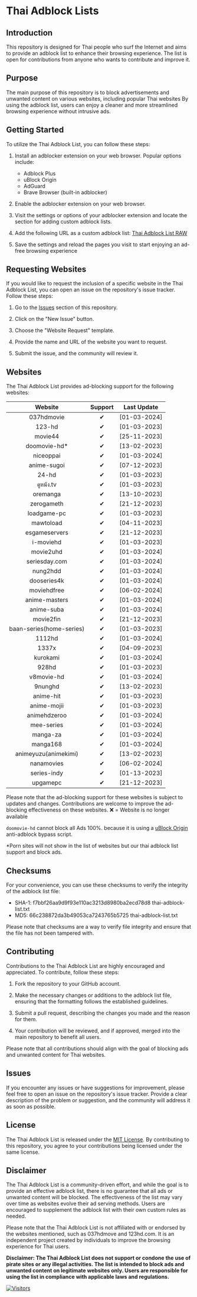 # Thai Adblock Lists

## Introduction

This repository is designed for Thai people who surf the Internet and aims to provide an adblock list to enhance their browsing experience. The list is open for contributions from anyone who wants to contribute and improve it.

## Purpose

The main purpose of this repository is to block advertisements and unwanted content on various websites, including popular Thai websites By using the adblock list, users can enjoy a cleaner and more streamlined browsing experience without intrusive ads.

## Getting Started

To utilize the Thai Adblock List, you can follow these steps:

1. Install an adblocker extension on your web browser. Popular options include:

   - Adblock Plus
   - uBlock Origin
   - AdGuard
   - Brave Browser (built-in adblocker)

2. Enable the adblocker extension on your web browser.
3. Visit the settings or options of your adblocker extension and locate the section for adding custom adblock lists.
4. Add the following URL as a custom adblock list: [Thai Adblock List RAW](https://raw.githubusercontent.com/PhyschicWinter9/thai-adblock-list/main/thai-adblock-list.txt)
5. Save the settings and reload the pages you visit to start enjoying an ad-free browsing experience

## Requesting Websites

If you would like to request the inclusion of a specific website in the Thai Adblock List, you can open an issue on the repository's issue tracker. Follow these steps:

1. Go to the [Issues](https://github.com/PhyschicWinter9/thai-adblock-list/issues) section of this repository.

2. Click on the "New Issue" button.

3. Choose the "Website Request" template.

4. Provide the name and URL of the website you want to request.

5. Submit the issue, and the community will review it.

## Websites

The Thai Adblock List provides ad-blocking support for the following websites:

|         Website          | Support  | Last Update  |
| :----------------------: | :------: | :----------: |
|        037hdmovie        | &#10004; | [01-03-2024] |
|          123-hd          | &#10004; | [01-03-2023] |
|         movie44          | &#10004; | [25-11-2023] |
|      doomovie-hd\*       | &#10004; | [13-02-2023] |
|        niceoppai         | &#10004; | [01-03-2024] |
|       anime-sugoi        | &#10004; | [07-12-2023] |
|          24-hd           | &#10004; | [01-03-2023] |
|        ดูหนัง.tv         | &#10004; | [01-03-2023] |
|         oremanga         | &#10004; | [13-10-2023] |
|        zerogameth        | &#10004; | [21-12-2023] |
|       loadgame-pc        | &#10004; | [01-03-2023] |
|        mawtoload         | &#10004; | [04-11-2023] |
|      esgameservers       | &#10004; | [21-12-2023] |
|        i-moviehd         | &#10004; | [01-03-2023] |
|        movie2uhd         | &#10004; | [01-03-2024] |
|      seriesday.com       | &#10004; | [01-03-2024] |
|         nung2hdd         | &#10004; | [01-03-2024] |
|       dooseries4k        | &#10004; | [01-03-2024] |
|       moviehdfree        | &#10004; | [06-02-2024] |
|      anime-masters       | &#10004; | [01-03-2024] |
|        anime-suba        | &#10004; | [01-03-2024] |
|        movie2fin         | &#10004; | [21-12-2023] |
| baan-series(home-series) | &#10004; | [01-03-2023] |
|          1112hd          | &#10004; | [01-03-2024] |
|          1337x           | &#10004; | [04-09-2023] |
|         kurokami         | &#10004; | [01-03-2024] |
|          928hd           | &#10004; | [01-03-2023] |
|        v8movie-hd        | &#10004; | [01-03-2024] |
|         9nunghd          | &#10004; | [13-02-2023] |
|        anime-hit         | &#10004; | [01-03-2023] |
|       anime-mojii        | &#10004; | [01-03-2023] |
|       animehdzeroo       | &#10004; | [01-03-2024] |
|        mee-series        | &#10004; | [01-03-2024] |
|         manga-za         | &#10004; | [01-03-2024] |
|         manga168         | &#10004; | [01-03-2024] |
|   animeyuzu(animekimi)   | &#10004; | [13-02-2023] |
|        nanamovies        | &#10004; | [06-02-2024] |
|       series-indy        | &#10004; | [01-13-2023] |
|         upgamepc         | &#10004; | [21-12-2023] |

Please note that the ad-blocking support for these websites is subject to updates and changes. Contributions are welcome to improve the ad-blocking effectiveness on these websites. ❌ = Website is no longer available

`doomovie-hd` cannot block all Ads 100%. because it is using a [uBlock Origin](https://ublockorigin.com/) anti-adblock bypass script.

\*Porn sites will not show in the list of websites but our thai adblock list support and block ads.

## Checksums

For your convenience, you can use these checksums to verify the integrity of the adblock list file:

- SHA-1: f7bbf26aa9d9f93e110ac3213d8980ba2ecd78d8  thai-adblock-list.txt
- MD5: 66c238872da3b49053ca7243765b5725  thai-adblock-list.txt

Please note that checksums are a way to verify file integrity and ensure that the file has not been tampered with.

## Contributing

Contributions to the Thai Adblock List are highly encouraged and appreciated. To contribute, follow these steps:

1. Fork the repository to your GitHub account.

2. Make the necessary changes or additions to the adblock list file, ensuring that the formatting follows the established guidelines.

3. Submit a pull request, describing the changes you made and the reason for them.

4. Your contribution will be reviewed, and if approved, merged into the main repository to benefit all users.

Please note that all contributions should align with the goal of blocking ads and unwanted content for Thai websites.

## Issues

If you encounter any issues or have suggestions for improvement, please feel free to open an issue on the repository's issue tracker. Provide a clear description of the problem or suggestion, and the community will address it as soon as possible.

## License

The Thai Adblock List is released under the [MIT License](https://opensource.org/licenses/MIT). By contributing to this repository, you agree to your contributions being licensed under the same license.

## Disclaimer

The Thai Adblock List is a community-driven effort, and while the goal is to provide an effective adblock list, there is no guarantee that all ads or unwanted content will be blocked. The effectiveness of the list may vary over time as websites evolve their ad serving methods. Users are encouraged to supplement the adblock list with their own custom rules as needed.

Please note that the Thai Adblock List is not affiliated with or endorsed by the websites mentioned, such as 037hdmove and 123hd.com. It is an independent project created by individuals to improve the browsing experience for Thai users.

**Disclaimer: The Thai Adblock List does not support or condone the use of pirate sites or any illegal activities. The list is intended to block ads and unwanted content on legitimate websites only. Users are responsible for using the list in compliance with applicable laws and regulations.**

[![Visitors](https://api.visitorbadge.io/api/combined?path=https%3A%2F%2Fgithub.com%2FPhyschicWinter9%2Fthai-adblock-list&labelColor=%232ccce4&countColor=%23263759&labelStyle=upper)](https://visitorbadge.io/status?path=https%3A%2F%2Fgithub.com%2FPhyschicWinter9%2Fthai-adblock-list)
